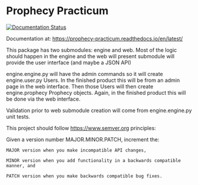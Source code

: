 # Prophecy Practicum

[![Documentation Status](https://readthedocs.org/projects/prophecy-practicum/badge/?version=latest)](https://prophecy-practicum.readthedocs.io/en/latest/?badge=latest)

Documentation at: https://prophecy-practicum.readthedocs.io/en/latest/

This package has two submodules: engine and web. Most of the logic should happen in the engine and the web will present submodule will provide the user interface (and maybe a JSON API)

engine.engine.py will have the admin commands so it will create engine.user.py Users. In the finished product this will be from an admin page in the web interface. Then those Users will then create engine.prophecy Prophecy objects. Again, in the finished product this will be done via the web interface.

Validation prior to web submodule creation will come from engine.engine.py unit tests. 

This project should follow https://www.semver.org principles:

Given a version number MAJOR.MINOR.PATCH, increment the:

    MAJOR version when you make incompatible API changes,

    MINOR version when you add functionality in a backwards compatible manner, and

    PATCH version when you make backwards compatible bug fixes.
